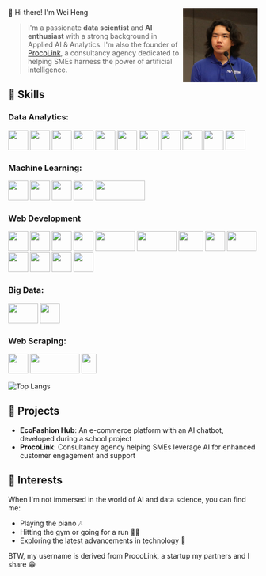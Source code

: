 <img src="avatar.jpg" align="right" height="150"/>
👋 Hi there! I'm Wei Heng

> I'm a passionate **data scientist** and **AI enthusiast** with a strong background in Applied AI & Analytics. I'm also the founder of [ProcoLink](https://www.proco.link/), a consultancy agency dedicated to helping SMEs harness the power of artificial intelligence.

## 🚀 Skills

### Data Analytics:
<a href="https://www.microsoft.com/en-us/power-platform/products/power-bi"><img src="https://upload.wikimedia.org/wikipedia/commons/c/cf/New_Power_BI_Logo.svg" width="40" height="40"/></a>
<a href="https://www.tableau.com/"><img src="https://logowik.com/content/uploads/images/tableau-software.jpg" width="40" height="40"/></a>
<a href="https://www.python.org/"><img src="https://upload.wikimedia.org/wikipedia/commons/c/c3/Python-logo-notext.svg" width="40" height="40"/></a>
<a href="https://jupyter.org/"><img src="https://cdn.icon-icons.com/icons2/2667/PNG/512/jupyter_app_icon_161280.png" width="40" height="40"/></a>
<a href="https://pandas.pydata.org/"><img src="https://encrypted-tbn0.gstatic.com/images?q=tbn:ANd9GcSewsxrd4BWLZ46ezR8moPaoaz5WPtEFPPK0-b1-dX81A&s" width="40" height="40"/></a>
<a href="https://numpy.org/"><img src="https://logosandtypes.com/wp-content/uploads/2024/02/numpy.svg" width="40" height="40"/></a>
<a href="https://matplotlib.org/"><img src="https://upload.wikimedia.org/wikipedia/commons/0/01/Created_with_Matplotlib-logo.svg" width="40" height="40"/></a>
<a href="https://seaborn.pydata.org/"><img src="https://seaborn.pydata.org/_images/logo-tall-lightbg.svg" width="40" height="40"/></a>
<a href="https://plotly.com/"><img src="https://encrypted-tbn0.gstatic.com/images?q=tbn:ANd9GcS2EXijjSOrFeA5K0n7SSBZ1Jm2tbnF6SgO1lfKVmPSOA&s" width="40" height="40"/></a>
<a href="https://docs.python.org/3/library/re.html"><img src="https://user-images.githubusercontent.com/5418178/175823761-ee7996b9-57be-4abf-be93-0ad25e7f37f0.png" width="40" height="40"/></a>
<a href="https://marketingplatform.google.com/about/analytics/"><img src="https://st3.depositphotos.com/20523356/32838/v/380/depositphotos_328381046-stock-illustration-infographic-icon-inspired-google-analytics.jpg" width="40" height="40"/></a>

### Machine Learning:
<a href="https://www.sas.com/en_sg/software/viya.html"><img src="https://i.pinimg.com/736x/73/96/b8/7396b8543078228985df506d122df2e7.jpg" width="40" height="40"/></a>
<a href="https://scikit-learn.org/"><img src="https://encrypted-tbn0.gstatic.com/images?q=tbn:ANd9GcRsQj0hduxaEy__M-5Q7s8QxV9vXON9ML27BKcAyK57yA&s" width="40" height="40"/></a>
<a href="https://www.nltk.org/"><img src="https://miro.medium.com/v2/resize:fit:828/format:webp/1*YM2HXc7f4v02pZBEO8h-qw.png" width="40" height="40"/></a>
<a href="https://spacy.io/"><img src="https://upload.wikimedia.org/wikipedia/commons/8/88/SpaCy_logo.svg" width="40" height="40"/></a>
<a href="https://imbalanced-learn.org/stable/"><img src="https://imbalanced-learn.org/stable/_static/img/logo_wide_dark.png" width="100" height="40"/></a>

### Web Development
<a href="https://developer.mozilla.org/en-US/docs/Web/HTML"><img src="https://encrypted-tbn0.gstatic.com/images?q=tbn:ANd9GcQkYjPO7FLc0ZS1qptK0lBtACZChBRH-D72nJI3UoX67w&s" width="40" height="40"/></a>
<a href="https://developer.mozilla.org/en-US/docs/Web/CSS"><img src="https://w7.pngwing.com/pngs/241/797/png-transparent-cascading-style-sheets-css3-javascript-logo-world-wide-web-blue-angle-text-thumbnail.png" width="40" height="40"/></a>
<a href="https://developer.mozilla.org/en-US/docs/Web/JavaScript"><img src="https://static-00.iconduck.com/assets.00/javascript-js-icon-2048x2048-nyxvtvk0.png" width="40" height="40"/></a>
<a href="https://www.typescriptlang.org/"><img src="https://cdn.icon-icons.com/icons2/2415/PNG/512/typescript_original_logo_icon_146317.png" width="40" height="40"/></a>
<a href="https://flask.palletsprojects.com/"><img src="https://www.vectorlogo.zone/logos/pocoo_flask/pocoo_flask-ar21.png" width="80" height="40"/></a>
<a href="https://jinja.palletsprojects.com/"><img src="https://www.vectorlogo.zone/logos/pocoo_jinja/pocoo_jinja-ar21.png" width="80" height="40"/></a>
<a href="https://getbootstrap.com/"><img src="https://upload.wikimedia.org/wikipedia/commons/b/b2/Bootstrap_logo.svg" width="50" height="40"/></a>
<a href="https://reactjs.org/"><img src="https://upload.wikimedia.org/wikipedia/commons/a/a7/React-icon.svg" width="40" height="40"/></a>
<a href="https://nextjs.org/"><img src="https://i.pinimg.com/736x/4a/2b/e7/4a2be73b1e2efb44355436c40bf496dd.jpg" width="60" height="40"/></a>
<a href="https://mantine.dev/"><img src="https://encrypted-tbn0.gstatic.com/images?q=tbn:ANd9GcS57rsMTp7tXoWGijtNnFsE3nWru0QFnEzex4uOBl76_Q&s" width="40" height="40"/></a>
<a href="https://tailwindcss.com/"><img src="https://upload.wikimedia.org/wikipedia/commons/d/d5/Tailwind_CSS_Logo.svg" width="40" height="40"/></a>
<a href="https://www.openai.com/"><img src="https://static.vecteezy.com/system/resources/previews/022/227/364/original/openai-chatgpt-logo-icon-free-png.png" width="40" height="40"/></a>
<a href="https://www.elastic.co/elasticsearch/"><img src="https://static-00.iconduck.com/assets.00/elasticsearch-icon-1839x2048-s0i8mk51.png" width="40" height="40" /></a>

### Big Data:
<a href="https://hadoop.apache.org/"><img src="https://static-00.iconduck.com/assets.00/hadoop-icon-2048x1535-hnz0inkl.png" width="60" height="40"/></a>
<a href="https://databricks.com/"><img src="https://asset.brandfetch.io/idSUrLOWbH/idxN8rZ-u3.png?updated=1667650343628" width="40" height="40"/></a>

### Web Scraping:
<a href="https://www.selenium.dev/"><img src="https://upload.wikimedia.org/wikipedia/commons/d/d5/Selenium_Logo.png" width="40" height="40"/></a>
<a href="https://beautiful-soup-4.readthedocs.io/en/latest/"><img src="https://miro.medium.com/v2/resize:fit:1045/1*jN3vLj7R8m9BEpOJuMJT-w.png" width="100" height="40"/></a>
<a href="https://requests.readthedocs.io/en/latest/"><img src="https://i.seadn.io/gae/lltE8dd_HgTcJkcNm-Anw_obi_IQw7eKCeqxVbYMtgjapyq3Y5dn2ULJr_GTpHBC9ziIi5s7_PxHgNzxuV-Vd8NguBmVSN9YtzrnBQ?auto=format&dpr=1&w=1000" width="30" height="40"/></a>


![Top Langs](https://github-readme-stats.vercel.app/api/top-langs/?username=pclk&layout=donut)

## 🌟 Projects

- **EcoFashion Hub**: An e-commerce platform with an AI chatbot, developed during a school project
- **ProcoLink**: Consultancy agency helping SMEs leverage AI for enhanced customer engagement and support

## 🎹 Interests

When I'm not immersed in the world of AI and data science, you can find me:

- Playing the piano 🎶
- Hitting the gym or going for a run 🏃‍♂️
- Exploring the latest advancements in technology 📱


BTW, my username is derived from ProcoLink, a startup my partners and I share 😁
